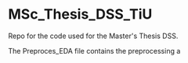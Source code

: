 # MSc_Thesis_DSS_TiU
Repo for the code used for the Master's Thesis DSS.

The Preproces_EDA file contains the preprocessing a
